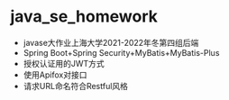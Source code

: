 # java_se_homework
* javase大作业上海大学2021-2022年冬第四组后端
* Spring Boot+Spring Security+MyBatis+MyBatis-Plus
* 授权认证用的JWT方式
* 使用Apifox对接口
* 请求URL命名符合Restful风格
